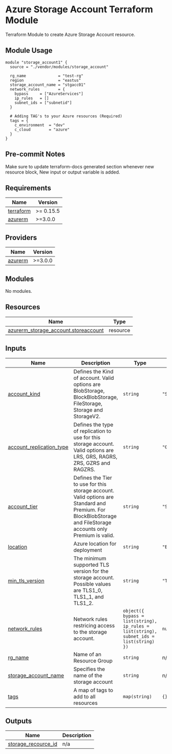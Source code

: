 # Azure Storage Account Terraform Module

Terraform Module to create Azure Storage Account resource.

## Module Usage

```hcl
module "storage_account1" {
  source = "./vendor/modules/storage_account"

  rg_name              = "test-rg"
  region               = "eastus"
  storage_account_name = "stgacc01"
  network_rules        = {
    bypass     = ["AzureServices"]
    ip_rules   = []
    subnet_ids = ["subnetid"]
  }

  # Adding TAG's to your Azure resources (Required)
  tags = {
    c_environment  = "dev"
    c_cloud        = "azure"
  }
}
```

## Pre-commit Notes

Make sure to update terraform-docs generated section whenever new resource block, New input or output variable is added.

<!-- BEGINNING OF PRE-COMMIT-TERRAFORM DOCS HOOK -->
## Requirements

| Name | Version |
|------|---------|
| <a name="requirement_terraform"></a> [terraform](#requirement\_terraform) | >= 0.15.5 |
| <a name="requirement_azurerm"></a> [azurerm](#requirement\_azurerm) | >=3.0.0 |

## Providers

| Name | Version |
|------|---------|
| <a name="provider_azurerm"></a> [azurerm](#provider\_azurerm) | >=3.0.0 |

## Modules

No modules.

## Resources

| Name | Type |
|------|------|
| [azurerm_storage_account.storeaccount](https://registry.terraform.io/providers/hashicorp/azurerm/latest/docs/resources/storage_account) | resource |

## Inputs

| Name | Description | Type | Default | Required |
|------|-------------|------|---------|:--------:|
| <a name="input_account_kind"></a> [account\_kind](#input\_account\_kind) | Defines the Kind of account. Valid options are BlobStorage, BlockBlobStorage, FileStorage, Storage and StorageV2. | `string` | `"StorageV2"` | no |
| <a name="input_account_replication_type"></a> [account\_replication\_type](#input\_account\_replication\_type) | Defines the type of replication to use for this storage account. Valid options are LRS, GRS, RAGRS, ZRS, GZRS and RAGZRS. | `string` | `"GRS"` | no |
| <a name="input_account_tier"></a> [account\_tier](#input\_account\_tier) | Defines the Tier to use for this storage account. Valid options are Standard and Premium. For BlockBlobStorage and FileStorage accounts only Premium is valid. | `string` | `"Standard"` | no |
| <a name="input_location"></a> [location](#input\_location) | Azure location for deployment | `string` | `"East US"` | no |
| <a name="input_min_tls_version"></a> [min\_tls\_version](#input\_min\_tls\_version) | The minimum supported TLS version for the storage account. Possible values are TLS1\_0, TLS1\_1, and TLS1\_2. | `string` | `"TLS1_2"` | no |
| <a name="input_network_rules"></a> [network\_rules](#input\_network\_rules) | Network rules restricing access to the storage account. | `object({ bypass = list(string), ip_rules = list(string), subnet_ids = list(string) })` | `null` | no |
| <a name="input_rg_name"></a> [rg\_name](#input\_rg\_name) | Name of an Resource Group | `string` | n/a | yes |
| <a name="input_storage_account_name"></a> [storage\_account\_name](#input\_storage\_account\_name) | Specifies the name of the storage account | `string` | n/a | yes |
| <a name="input_tags"></a> [tags](#input\_tags) | A map of tags to add to all resources | `map(string)` | `{}` | no |

## Outputs

| Name | Description |
|------|-------------|
| <a name="output_storage_recource_id"></a> [storage\_recource\_id](#output\_storage\_recource\_id) | n/a |
<!-- END OF PRE-COMMIT-TERRAFORM DOCS HOOK -->

